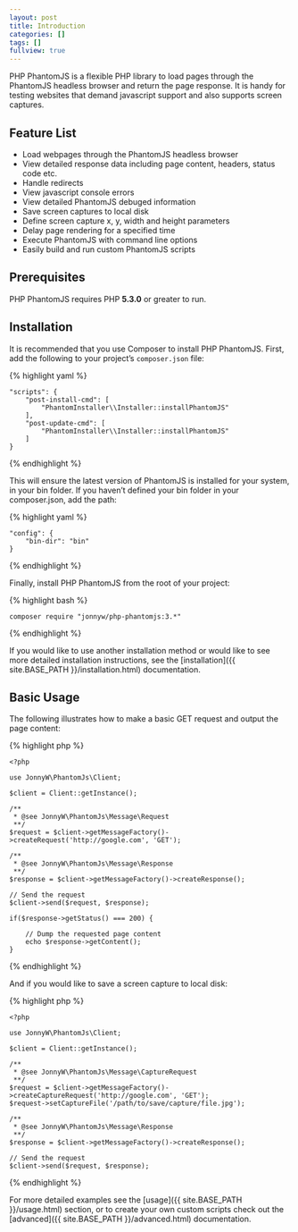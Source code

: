 ```yaml
---
layout: post
title: Introduction
categories: []
tags: []
fullview: true
---
```


PHP PhantomJS is a flexible PHP library to load pages through the PhantomJS headless browser and return the page response. It is handy for testing websites that demand javascript support and also supports screen captures.

Feature List
------------

*  Load webpages through the PhantomJS headless browser
*  View detailed response data including page content, headers, status
   code etc.
*  Handle redirects
*  View javascript console errors
*  View detailed PhantomJS debuged information
*  Save screen captures to local disk
*  Define screen capture x, y, width and height parameters
*  Delay page rendering for a specified time
*  Execute PhantomJS with command line options
*  Easily build and run custom PhantomJS scripts

Prerequisites
-------------

PHP PhantomJS requires PHP **5.3.0** or greater to run.

Installation
------------

It is recommended that you use Composer to install PHP PhantomJS. First, add the following to your project’s `composer.json` file:

{% highlight yaml %}

    "scripts": {
        "post-install-cmd": [
            "PhantomInstaller\\Installer::installPhantomJS"
        ],
        "post-update-cmd": [
            "PhantomInstaller\\Installer::installPhantomJS"
        ]
    }
    
{% endhighlight %}

This will ensure the latest version of PhantomJS is installed for your system, in your bin folder. If you haven’t defined your bin folder in your composer.json, add the path:

{% highlight yaml %}

    "config": {
        "bin-dir": "bin"
    }
{% endhighlight %}

Finally, install PHP PhantomJS from the root of your project:

{% highlight bash %}

    composer require "jonnyw/php-phantomjs:3.*"
{% endhighlight %}

If you would like to use another installation method or would like to see more detailed installation instructions, see the [installation]({{ site.BASE_PATH }}/installation.html) documentation.

Basic Usage
-----------

The following illustrates how to make a basic GET request and output the page content:

{% highlight php %}

    <?php

    use JonnyW\PhantomJs\Client;

    $client = Client::getInstance();

    /** 
     * @see JonnyW\PhantomJs\Message\Request 
     **/
    $request = $client->getMessageFactory()->createRequest('http://google.com', 'GET');

    /** 
     * @see JonnyW\PhantomJs\Message\Response 
     **/
    $response = $client->getMessageFactory()->createResponse();

    // Send the request
    $client->send($request, $response);

    if($response->getStatus() === 200) {

        // Dump the requested page content
        echo $response->getContent();
    }
    
{% endhighlight %}

And if you would like to save a screen capture to local disk:

{% highlight php %}

    <?php

    use JonnyW\PhantomJs\Client;

    $client = Client::getInstance();

    /** 
     * @see JonnyW\PhantomJs\Message\CaptureRequest
     **/
    $request = $client->getMessageFactory()->createCaptureRequest('http://google.com', 'GET');
    $request->setCaptureFile('/path/to/save/capture/file.jpg');

    /** 
     * @see JonnyW\PhantomJs\Message\Response 
     **/
    $response = $client->getMessageFactory()->createResponse();

    // Send the request
    $client->send($request, $response);
    
{% endhighlight %}

For more detailed examples see the [usage]({{ site.BASE_PATH }}/usage.html) section, or to create your own custom scripts check out the [advanced]({{ site.BASE_PATH }}/advanced.html) documentation.

